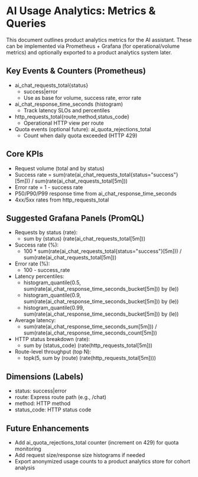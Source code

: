 # AI Usage Analytics: Metrics & Queries

This document outlines product analytics metrics for the AI assistant. These can be implemented via Prometheus + Grafana (for operational/volume metrics) and optionally exported to a product analytics system later.

## Key Events & Counters (Prometheus)

- ai_chat_requests_total{status}
  - success|error
  - Use as base for volume, success rate, error rate
- ai_chat_response_time_seconds (histogram)
  - Track latency SLOs and percentiles
- http_requests_total{route,method,status_code}
  - Operational HTTP view per route
- Quota events (optional future): ai_quota_rejections_total
  - Count when daily quota exceeded (HTTP 429)

## Core KPIs

- Request volume (total and by status)
- Success rate = sum(rate(ai_chat_requests_total{status="success"}[5m])) / sum(rate(ai_chat_requests_total[5m]))
- Error rate = 1 - success rate
- P50/P90/P99 response time from ai_chat_response_time_seconds
- 4xx/5xx rates from http_requests_total

## Suggested Grafana Panels (PromQL)

- Requests by status (rate):
  - sum by (status) (rate(ai_chat_requests_total[5m]))
- Success rate (%):
  - 100 * sum(rate(ai_chat_requests_total{status="success"}[5m])) / sum(rate(ai_chat_requests_total[5m]))
- Error rate (%):
  - 100 - success_rate
- Latency percentiles:
  - histogram_quantile(0.5, sum(rate(ai_chat_response_time_seconds_bucket[5m])) by (le))
  - histogram_quantile(0.9, sum(rate(ai_chat_response_time_seconds_bucket[5m])) by (le))
  - histogram_quantile(0.99, sum(rate(ai_chat_response_time_seconds_bucket[5m])) by (le))
- Average latency:
  - sum(rate(ai_chat_response_time_seconds_sum[5m])) / sum(rate(ai_chat_response_time_seconds_count[5m]))
- HTTP status breakdown (rate):
  - sum by (status_code) (rate(http_requests_total[5m]))
- Route-level throughput (top N):
  - topk(5, sum by (route) (rate(http_requests_total[5m])))

## Dimensions (Labels)

- status: success|error
- route: Express route path (e.g., /chat)
- method: HTTP method
- status_code: HTTP status code

## Future Enhancements

- Add ai_quota_rejections_total counter (increment on 429) for quota monitoring
- Add request size/response size histograms if needed
- Export anonymized usage counts to a product analytics store for cohort analysis


